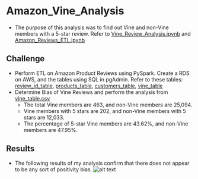 # Amazon_Vine_Analysis
- The purpose of this analysis was to find out Vine and non-Vine members with a 5-star review. Refer to [Vine_Review_Analysis.ipynb](../main/Vine_Review_Analysis.ipynb) and [Amazon_Reviews_ETL.ipynb](../main/Amazon_Reviews_ETL.ipynb)

## Challenge
- Perform ETL on Amazon Product Reviews using PySpark. Create a RDS on AWS, and the tables using SQL in pgAdmin. Refer to these tables:
  [review_id_table](../main//Resources/review_id_table.png), [products_table](../main//Resources/products_table.png), [customers_table](../main//Resources/customers_table.png),  [vine_table](../main//Resources/vine_table.png)
- Determine Bias of Vine Reviews and perform the analysis from [vine_table.csv](../main//Resources/vine_table.csv.zip)
  - The total Vine members are 463, and non-Vine members are 25,094.
  - Vine members with 5 stars are 202, and non-Vine members with 5 stars are 12,033.
  - The percentage of 5-star Vine members are 43.62%, and non-Vine members are 47.95%.

## Results
- The following results of my analysis confirm that there does not appear to be any sort of positivity bias. 
![alt text](../main/Resources/Results.png) 

